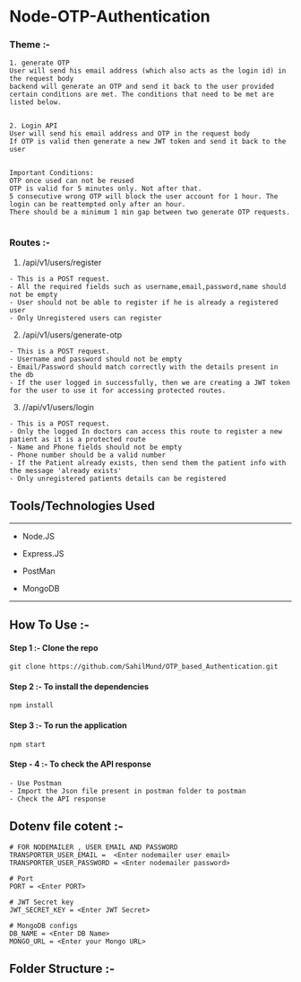 
<h1> Node-OTP-Authentication</h1>


### Theme :-
```
1. generate OTP
User will send his email address (which also acts as the login id) in the request body
backend will generate an OTP and send it back to the user provided certain conditions are met. The conditions that need to be met are listed below. 


2. Login API
User will send his email address and OTP in the request body
If OTP is valid then generate a new JWT token and send it back to the user


Important Conditions:
OTP once used can not be reused
OTP is valid for 5 minutes only. Not after that.
5 consecutive wrong OTP will block the user account for 1 hour. The login can be reattempted only after an hour.
There should be a minimum 1 min gap between two generate OTP requests. 


```

### Routes :-


1. /api/v1/users/register

```
- This is a POST request.
- All the required fields such as username,email,password,name should not be empty
- User should not be able to register if he is already a registered user
- Only Unregistered users can register

```
2. /api/v1/users/generate-otp

```
- This is a POST request.
- Username and password should not be empty
- Email/Password should match correctly with the details present in the db
- If the user logged in successfully, then we are creating a JWT token for the user to use it for accessing protected routes.

```
3. //api/v1/users/login

```
- This is a POST request.
- Only the logged In doctors can access this route to register a new patient as it is a protected route
- Name and Phone fields should not be empty
- Phone number should be a valid number
- If the Patient already exists, then send them the patient info with the message 'already exists'
- Only unregistered patients details can be registered
```

</ol><h2>Tools/Technologies Used</h2>
<hr><ul>
<li>Node.JS</li>
</ul><ul>
<li>Express.JS</li>
</ul><ul>
<li>PostMan</li>
</ul><ul>
<li>MongoDB</li>
</ul>

<hr>

## How To Use :-

####    Step 1 :-  Clone the repo
 
 ```
git clone https://github.com/SahilMund/OTP_based_Authentication.git
 ```
####    Step 2 :- To install the dependencies

```
npm install
```

#### Step 3 :- To run the application
```
npm start
```

#### Step - 4 :- To check the API response

```
- Use Postman
- Import the Json file present in postman folder to postman 
- Check the API response

```

## Dotenv file cotent :-

```
# FOR NODEMAILER , USER EMAIL AND PASSWORD 
TRANSPORTER_USER_EMAIL =  <Enter nodemailer user email>
TRANSPORTER_USER_PASSWORD = <Enter nodemailer password>

# Port
PORT = <Enter PORT>

# JWT Secret key
JWT_SECRET_KEY = <Enter JWT Secret>

# MongoDB configs
DB_NAME = <Enter DB Name>
MONGO_URL = <Enter your Mongo URL>

```

## Folder Structure :-
```


```
